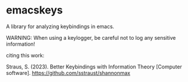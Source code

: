 # emacskeys

A library for analyzing keybindings in emacs.

WARNING: When using a keylogger, be careful not to log any sensitive information!


citing this work:

Straus, S. (2023). Better Keybindings with Information Theory [Computer software]. https://github.com/sstraust/shannonmax
